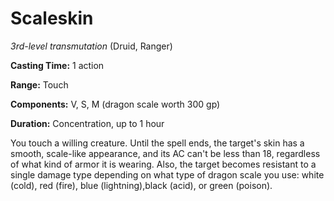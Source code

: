 # Scaleskin
*3rd-level transmutation* (Druid, Ranger)

**Casting Time:** 1 action

**Range:** Touch

**Components:** V, S, M (dragon scale worth 300 gp)

**Duration:** Concentration, up to 1 hour

You touch a willing creature. Until the spell ends, the target's skin has a smooth, scale-like appearance, and its AC can't be less than 18, regardless of what kind of armor it is wearing. Also, the target becomes resistant to a single damage type depending on what type of dragon scale you use: white (cold), red (fire), blue (lightning),black (acid), or green (poison).
